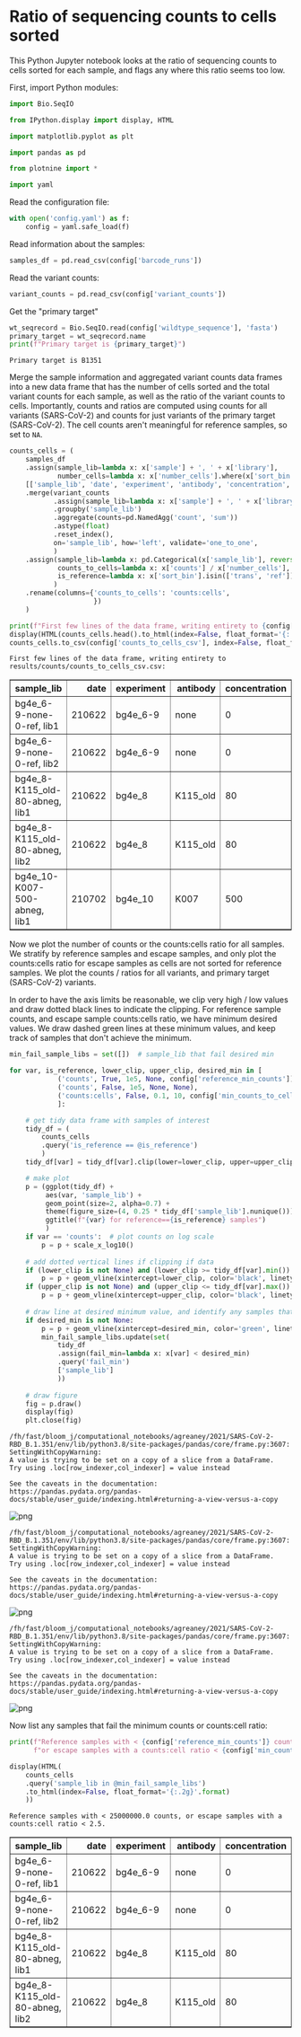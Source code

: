 # Ratio of sequencing counts to cells sorted
This Python Jupyter notebook looks at the ratio of sequencing counts to cells sorted for each sample, and flags any where this ratio seems too low.

First, import Python modules:


```python
import Bio.SeqIO

from IPython.display import display, HTML

import matplotlib.pyplot as plt

import pandas as pd

from plotnine import *

import yaml
```

Read the configuration file:


```python
with open('config.yaml') as f:
    config = yaml.safe_load(f)
```

Read information about the samples:


```python
samples_df = pd.read_csv(config['barcode_runs'])
```

Read the variant counts:


```python
variant_counts = pd.read_csv(config['variant_counts'])
```

Get the "primary target"


```python
wt_seqrecord = Bio.SeqIO.read(config['wildtype_sequence'], 'fasta')
primary_target = wt_seqrecord.name
print(f"Primary target is {primary_target}")
```

    Primary target is B1351


Merge the sample information and aggregated variant counts data frames into a new data frame that has the number of cells sorted and the total variant counts for each sample, as well as the ratio of the variant counts to cells.
Importantly, counts and ratios are computed using counts for all variants (SARS-CoV-2) and counts for just variants of the primary target (SARS-CoV-2).
The cell counts aren't meaningful for reference samples, so set to `NA`.


```python
counts_cells = (
    samples_df
    .assign(sample_lib=lambda x: x['sample'] + ', ' + x['library'],
            number_cells=lambda x: x['number_cells'].where(x['sort_bin'] != 'ref', pd.NA))
    [['sample_lib', 'date', 'experiment', 'antibody', 'concentration', 'sort_bin', 'number_cells']]
    .merge(variant_counts
           .assign(sample_lib=lambda x: x['sample'] + ', ' + x['library'])
           .groupby('sample_lib')
           .aggregate(counts=pd.NamedAgg('count', 'sum'))
           .astype(float)
           .reset_index(),
           on='sample_lib', how='left', validate='one_to_one',
           )
    .assign(sample_lib=lambda x: pd.Categorical(x['sample_lib'], reversed(x['sample_lib'].unique()), ordered=True),
            counts_to_cells=lambda x: x['counts'] / x['number_cells'],
            is_reference=lambda x: x['sort_bin'].isin(['trans', 'ref']),
           )
    .rename(columns={'counts_to_cells': 'counts:cells',
                     })
    )

print(f"First few lines of the data frame, writing entirety to {config['counts_to_cells_csv']}:")
display(HTML(counts_cells.head().to_html(index=False, float_format='{:.2g}'.format)))
counts_cells.to_csv(config['counts_to_cells_csv'], index=False, float_format='%.3g')
```

    First few lines of the data frame, writing entirety to results/counts/counts_to_cells_csv.csv:



<table border="1" class="dataframe">
  <thead>
    <tr style="text-align: right;">
      <th>sample_lib</th>
      <th>date</th>
      <th>experiment</th>
      <th>antibody</th>
      <th>concentration</th>
      <th>sort_bin</th>
      <th>number_cells</th>
      <th>counts</th>
      <th>counts:cells</th>
      <th>is_reference</th>
    </tr>
  </thead>
  <tbody>
    <tr>
      <td>bg4e_6-9-none-0-ref, lib1</td>
      <td>210622</td>
      <td>bg4e_6-9</td>
      <td>none</td>
      <td>0</td>
      <td>ref</td>
      <td>NaN</td>
      <td>2.2e+07</td>
      <td>NaN</td>
      <td>True</td>
    </tr>
    <tr>
      <td>bg4e_6-9-none-0-ref, lib2</td>
      <td>210622</td>
      <td>bg4e_6-9</td>
      <td>none</td>
      <td>0</td>
      <td>ref</td>
      <td>NaN</td>
      <td>2.2e+07</td>
      <td>NaN</td>
      <td>True</td>
    </tr>
    <tr>
      <td>bg4e_8-K115_old-80-abneg, lib1</td>
      <td>210622</td>
      <td>bg4e_8</td>
      <td>K115_old</td>
      <td>80</td>
      <td>abneg</td>
      <td>6e+05</td>
      <td>1.5e+06</td>
      <td>2.5</td>
      <td>False</td>
    </tr>
    <tr>
      <td>bg4e_8-K115_old-80-abneg, lib2</td>
      <td>210622</td>
      <td>bg4e_8</td>
      <td>K115_old</td>
      <td>80</td>
      <td>abneg</td>
      <td>5.7e+05</td>
      <td>1.3e+06</td>
      <td>2.3</td>
      <td>False</td>
    </tr>
    <tr>
      <td>bg4e_10-K007-500-abneg, lib1</td>
      <td>210702</td>
      <td>bg4e_10</td>
      <td>K007</td>
      <td>500</td>
      <td>abneg</td>
      <td>5.1e+05</td>
      <td>3.4e+06</td>
      <td>6.7</td>
      <td>False</td>
    </tr>
  </tbody>
</table>


Now we plot the number of counts or the counts:cells ratio for all samples.
We stratify by reference samples and escape samples, and only plot the counts:cells ratio for escape samples as cells are not sorted for reference samples.
We plot the counts / ratios for all variants, and primary target (SARS-CoV-2) variants.

In order to have the axis limits be reasonable, we clip very high / low values and draw dotted black lines to indicate the clipping.
For reference sample counts, and escape sample counts:cells ratio, we have minimum desired values.
We draw dashed green lines at these minimum values, and keep track of samples that don't achieve the minimum.


```python
min_fail_sample_libs = set([])  # sample_lib that fail desired min

for var, is_reference, lower_clip, upper_clip, desired_min in [
            ('counts', True, 1e5, None, config['reference_min_counts']),
            ('counts', False, 1e5, None, None),
            ('counts:cells', False, 0.1, 10, config['min_counts_to_cells_ratio']),
            ]:

    # get tidy data frame with samples of interest
    tidy_df = (
        counts_cells
        .query('is_reference == @is_reference')
        )
    tidy_df[var] = tidy_df[var].clip(lower=lower_clip, upper=upper_clip).astype(float)

    # make plot
    p = (ggplot(tidy_df) +
         aes(var, 'sample_lib') +
         geom_point(size=2, alpha=0.7) +
         theme(figure_size=(4, 0.25 * tidy_df['sample_lib'].nunique())) +
         ggtitle(f"{var} for reference=={is_reference} samples")
         )
    if var == 'counts':  # plot counts on log scale
        p = p + scale_x_log10()
        
    # add dotted vertical lines if clipping if data
    if (lower_clip is not None) and (lower_clip >= tidy_df[var].min()):
        p = p + geom_vline(xintercept=lower_clip, color='black', linetype='dotted')
    if (upper_clip is not None) and (upper_clip <= tidy_df[var].max()):
        p = p + geom_vline(xintercept=upper_clip, color='black', linetype='dotted')
        
    # draw line at desired minimum value, and identify any samples that fail minimum
    if desired_min is not None:
        p = p + geom_vline(xintercept=desired_min, color='green', linetype='dashed')
        min_fail_sample_libs.update(set(
            tidy_df
            .assign(fail_min=lambda x: x[var] < desired_min)
            .query('fail_min')
            ['sample_lib']
            ))
    
    # draw figure
    fig = p.draw()
    display(fig)
    plt.close(fig)
```

    /fh/fast/bloom_j/computational_notebooks/agreaney/2021/SARS-CoV-2-RBD_B.1.351/env/lib/python3.8/site-packages/pandas/core/frame.py:3607: SettingWithCopyWarning: 
    A value is trying to be set on a copy of a slice from a DataFrame.
    Try using .loc[row_indexer,col_indexer] = value instead
    
    See the caveats in the documentation: https://pandas.pydata.org/pandas-docs/stable/user_guide/indexing.html#returning-a-view-versus-a-copy



    
![png](counts_to_cells_ratio_files/counts_to_cells_ratio_13_1.png)
    


    /fh/fast/bloom_j/computational_notebooks/agreaney/2021/SARS-CoV-2-RBD_B.1.351/env/lib/python3.8/site-packages/pandas/core/frame.py:3607: SettingWithCopyWarning: 
    A value is trying to be set on a copy of a slice from a DataFrame.
    Try using .loc[row_indexer,col_indexer] = value instead
    
    See the caveats in the documentation: https://pandas.pydata.org/pandas-docs/stable/user_guide/indexing.html#returning-a-view-versus-a-copy



    
![png](counts_to_cells_ratio_files/counts_to_cells_ratio_13_3.png)
    


    /fh/fast/bloom_j/computational_notebooks/agreaney/2021/SARS-CoV-2-RBD_B.1.351/env/lib/python3.8/site-packages/pandas/core/frame.py:3607: SettingWithCopyWarning: 
    A value is trying to be set on a copy of a slice from a DataFrame.
    Try using .loc[row_indexer,col_indexer] = value instead
    
    See the caveats in the documentation: https://pandas.pydata.org/pandas-docs/stable/user_guide/indexing.html#returning-a-view-versus-a-copy



    
![png](counts_to_cells_ratio_files/counts_to_cells_ratio_13_5.png)
    


Now list any samples that fail the minimum counts or counts:cell ratio:


```python
print(f"Reference samples with < {config['reference_min_counts']} counts, "
      f"or escape samples with a counts:cell ratio < {config['min_counts_to_cells_ratio']}.")

display(HTML(
    counts_cells
    .query('sample_lib in @min_fail_sample_libs')
    .to_html(index=False, float_format='{:.2g}'.format)
    ))
```

    Reference samples with < 25000000.0 counts, or escape samples with a counts:cell ratio < 2.5.



<table border="1" class="dataframe">
  <thead>
    <tr style="text-align: right;">
      <th>sample_lib</th>
      <th>date</th>
      <th>experiment</th>
      <th>antibody</th>
      <th>concentration</th>
      <th>sort_bin</th>
      <th>number_cells</th>
      <th>counts</th>
      <th>counts:cells</th>
      <th>is_reference</th>
    </tr>
  </thead>
  <tbody>
    <tr>
      <td>bg4e_6-9-none-0-ref, lib1</td>
      <td>210622</td>
      <td>bg4e_6-9</td>
      <td>none</td>
      <td>0</td>
      <td>ref</td>
      <td>NaN</td>
      <td>2.2e+07</td>
      <td>NaN</td>
      <td>True</td>
    </tr>
    <tr>
      <td>bg4e_6-9-none-0-ref, lib2</td>
      <td>210622</td>
      <td>bg4e_6-9</td>
      <td>none</td>
      <td>0</td>
      <td>ref</td>
      <td>NaN</td>
      <td>2.2e+07</td>
      <td>NaN</td>
      <td>True</td>
    </tr>
    <tr>
      <td>bg4e_8-K115_old-80-abneg, lib1</td>
      <td>210622</td>
      <td>bg4e_8</td>
      <td>K115_old</td>
      <td>80</td>
      <td>abneg</td>
      <td>6e+05</td>
      <td>1.5e+06</td>
      <td>2.5</td>
      <td>False</td>
    </tr>
    <tr>
      <td>bg4e_8-K115_old-80-abneg, lib2</td>
      <td>210622</td>
      <td>bg4e_8</td>
      <td>K115_old</td>
      <td>80</td>
      <td>abneg</td>
      <td>5.7e+05</td>
      <td>1.3e+06</td>
      <td>2.3</td>
      <td>False</td>
    </tr>
  </tbody>
</table>



```python

```
